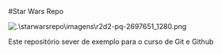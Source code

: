 #Star Wars Repo

![.\starwarsrepo\imagens\r2d2-pq-2697651_1280.png](R2D2)

Este repositório sever de exemplo para o curso de Git e Github
